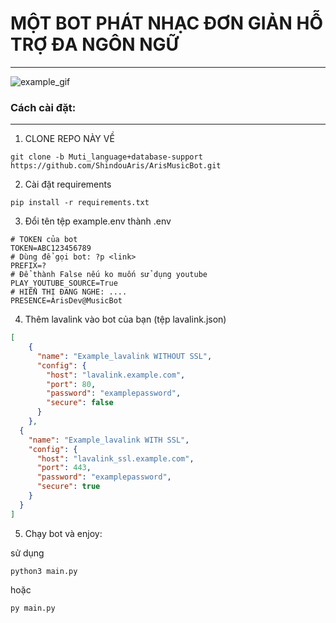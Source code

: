 # MỘT BOT PHÁT NHẠC ĐƠN GIẢN HỖ TRỢ ĐA NGÔN NGỮ

---
![example_gif](https://i.ibb.co/gSjzpJ6/Thi-t-k-ch-a-c-t-n.gif)

### Cách cài đặt:

---
1. CLONE REPO NÀY VỀ
```
git clone -b Muti_language+database-support https://github.com/ShindouAris/ArisMusicBot.git
```
2. Cài đặt requirements
```
pip install -r requirements.txt
```
3. Đổi tên tệp example.env thành .env
```dotenv
# TOKEN của bot
TOKEN=ABC123456789
# Dùng để gọi bot: ?p <link>
PREFIX=?
# Để thành False nếu ko muốn sử dụng youtube
PLAY_YOUTUBE_SOURCE=True
# HIỂN THỊ ĐANG NGHE: ....
PRESENCE=ArisDev@MusicBot
```
4. Thêm lavalink vào bot của bạn (tệp lavalink.json)
```json
[
    {
      "name": "Example_lavalink WITHOUT SSL",
      "config": {
        "host": "lavalink.example.com",
        "port": 80,
        "password": "examplepassword",
        "secure": false
      }
    },
  {
    "name": "Example_lavalink WITH SSL",
    "config": {
      "host": "lavalink_ssl.example.com",
      "port": 443,
      "password": "examplepassword",
      "secure": true
    }
  }
]
```
5. Chạy bot và enjoy:

sử dụng
```
python3 main.py
```
hoặc
```
py main.py
```
